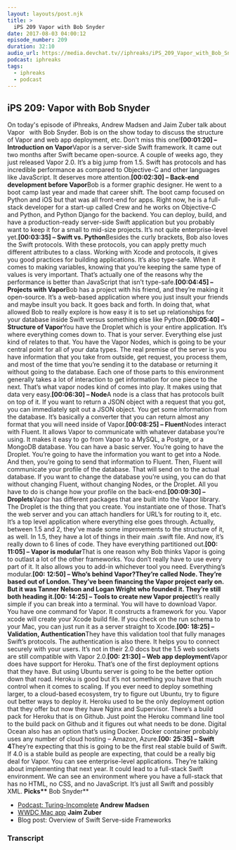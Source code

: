 ```yaml
---
layout: layouts/post.njk
title: >
  iPS 209 Vapor with Bob Snyder
date: 2017-08-03 04:00:12
episode_number: 209
duration: 32:10
audio_url: https://media.devchat.tv//iphreaks/iPS_209_Vapor_with_Bob_Snyder.mp3
podcast: iphreaks
tags:
  - iphreaks
  - podcast
---
```


## **iPS 209: Vapor with Bob Snyder**

On today's episode of iPhreaks, Andrew Madsen and Jaim Zuber talk about Vapor **&nbsp;** with Bob Snyder. Bob is on the show today to discuss the structure of Vapor and web app deployment, etc. Don't miss this one!**[00:01:20] – Introduction on Vapor**Vapor is a server-side Swift framework. It came out two months after Swift became open-source. A couple of weeks ago, they just released Vapor 2.0. It’s a big jump from 1.5. Swift has protocols and has incredible performance as compared to Objective-C and other languages like JavaScript. It deserves more attention.**[00:02:30] – Back-end development before Vapor**Bob is a former graphic designer. He went to a boot camp last year and made that career shift. The boot camp focused on Python and iOS but that was all front-end for apps. Right now, he is a full-stack developer for a start-up called Crew and he works on Objective-C and Python, and Python Django for the backend. You can deploy, build, and have a production-ready server-side Swift application but you probably want to keep it for a small to mid-size projects. It’s not quite enterprise-level yet.**[00:03:35] – Swift vs. Python**Besides the curly brackets, Bob also loves the Swift protocols. With these protocols, you can apply pretty much different attributes to a class. Working with Xcode and protocols, it gives you good practices for building applications. It’s also type-safe. When it comes to making variables, knowing that you’re keeping the same type of values is very important. That’s actually one of the reasons why the performance is better than JavaScript that isn’t type-safe.**[00:04:45] – Projects with Vapor**Bob has a project with his friend, and they’re making it open-source. It’s a web-based application where you just insult your friends and maybe insult you back. It goes back and forth. In doing that, what allowed Bob to really explore is how easy it is to set up relationships for your database inside Swift versus something else like Python.**[00:05:40] – Structure of Vapor**You have the Droplet which is your entire application. It’s where everything comes down to. That is your server. Everything else just kind of relates to that. You have the Vapor Nodes, which is going to be your central point for all of your data types. The real premise of the server is you have information that you take from outside, get request, you process them, and most of the time that you’re sending it to the database or returning it without going to the database. Each one of those parts to this environment generally takes a lot of interaction to get information for one piece to the next. That’s what vapor nodes kind of comes into play. It makes using that data very easy.**[00:06:30] – Node**A node is a class that has protocols built on top of it. If you want to return a JSON object with a request that you got, you can immediately spit out a JSON object. You get some information from the database. It’s basically a converter that you can return almost any format that you will need inside of Vapor.**[00:08:25] – Fluent**Nodes interact with Fluent. It allows Vapor to communicate with whatever database you’re using. It makes it easy to go from Vapor to a MySQL, a Postgre, or a MongoDB database. You can have a basic server. You’re going to have the Droplet. You’re going to have the information you want to get into a Node. And then, you’re going to send that information to Fluent. Then, Fluent will communicate your profile of the database. That will send on to the actual database. If you want to change the database you’re using, you can do that without changing Fluent, without changing Nodes, or the Droplet. All you have to do is change how your profile on the back-end.**[00:09:30] – Droplets**Vapor has different packages that are built into the Vapor library. The Droplet is the thing that you create. You instantiate one of those. That’s the web server and you can attach handlers for URL’s for routing to it, etc. It’s a top level application where everything else goes through. Actually, between 1.5 and 2, they’ve made some improvements to the structure of it, as well. In 1.5, they have a lot of things in their main .swift file. And now, it’s really down to 6 lines of code. They have everything partitioned out.**[00:** **11:05] – Vapor is modular**That is one reason why Bob thinks Vapor is going to outlast a lot of the other frameworks. You don’t really have to use every part of it. It also allows you to add-in whichever tool you need. Everything’s modular.**[00:** **12:50] – Who’s behind Vapor?**They’re called Node. They’re based out of London. They’ve been financing the Vapor project early on. But it was Tanner Nelson and Logan Wright who founded it. They’re still both heading it.**[00:** **14:25] – Tools to create new Vapor project**It’s really simple if you can break into a terminal. You will have to download Vapor. You have one command for Vapor. It constructs a framework for you. Vapor xcode will create your Xcode build file. If you check on the run schema to your Mac, you can just run it as a server straight to Xcode.**[00:** **18:25] – Validation, Authentication**They have this validation tool that fully manages Swift’s protocols. The authentication is also there. It helps you to connect securely with your users. It’s not in their 2.0 docs but the 1.5 web sockets are still compatible with Vapor 2.0.**[00:** **21:30] – Web app deployment**Vapor does have support for Heroku. That’s one of the first deployment options that they have. But using Ubuntu server is going to be the better option down that road. Heroku is good but it’s not something you have that much control when it comes to scaling. If you ever need to deploy something larger, to a cloud-based ecosystem, try to figure out Ubuntu, try to figure out better ways to deploy it. Heroku used to be the only deployment option that they offer but now they have Nginx and Supervisor. There’s a build pack for Heroku that is on Github. Just point the Heroku command line tool to the build pack on Github and it figures out what needs to be done. Digital Ocean also has an option that’s using Docker. Docker container probably uses any number of cloud hosting – Amazon, Azure.**[00:** **25:35] – Swift 4**They’re expecting that this is going to be the first real stable build of Swift. If 4.0 is a stable build as people are expecting, that could be a really big deal for Vapor. You can see enterprise-level applications. They’re talking about implementing that next year. It could lead to a full-stack Swift environment. We can see an environment where you have a full-stack that has no HTML, no CSS, and no JavaScript. It’s just all Swift and possibly XML. **Picks\*\*** Bob Snyder\*\*

- [Podcast: Turing-Incomplete](https://turing.cool/)
  **Andrew Madsen**
- [WWDC Mac app](https://wwdc.io/)
  **Jaim Zuber**
- Blog post: Overview of Swift Serve-side Frameworks

### Transcript
